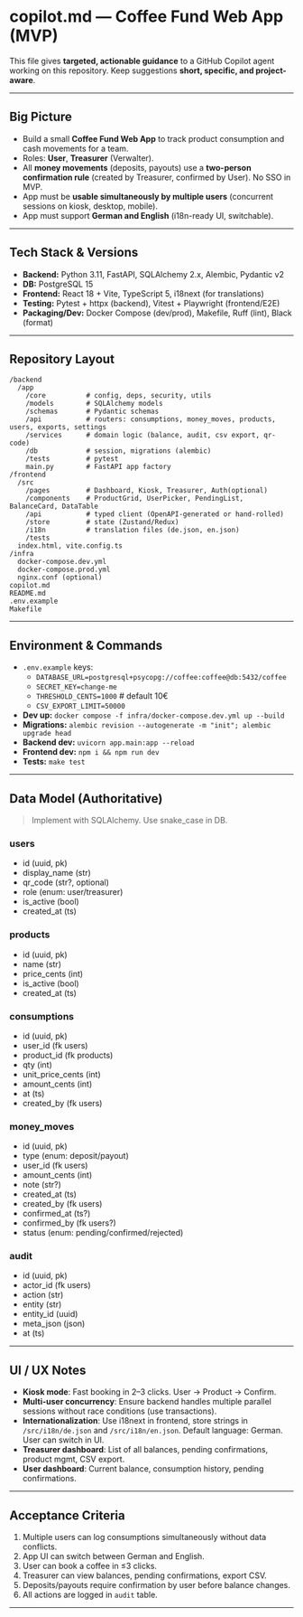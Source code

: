# copilot.md — Coffee Fund Web App (MVP)

This file gives **targeted, actionable guidance** to a GitHub Copilot agent working on this repository. Keep suggestions **short, specific, and project-aware**.

---

## Big Picture
- Build a small **Coffee Fund Web App** to track product consumption and cash movements for a team.
- Roles: **User**, **Treasurer** (Verwalter).
- All **money movements** (deposits, payouts) use a **two-person confirmation rule** (created by Treasurer, confirmed by User). No SSO in MVP.
- App must be **usable simultaneously by multiple users** (concurrent sessions on kiosk, desktop, mobile).
- App must support **German and English** (i18n-ready UI, switchable).

---

## Tech Stack & Versions
- **Backend:** Python 3.11, FastAPI, SQLAlchemy 2.x, Alembic, Pydantic v2
- **DB:** PostgreSQL 15
- **Frontend:** React 18 + Vite, TypeScript 5, i18next (for translations)
- **Testing:** Pytest + httpx (backend), Vitest + Playwright (frontend/E2E)
- **Packaging/Dev:** Docker Compose (dev/prod), Makefile, Ruff (lint), Black (format)

---

## Repository Layout
```
/backend
  /app
    /core          # config, deps, security, utils
    /models        # SQLAlchemy models
    /schemas       # Pydantic schemas
    /api           # routers: consumptions, money_moves, products, users, exports, settings
    /services      # domain logic (balance, audit, csv export, qr-code)
    /db            # session, migrations (alembic)
    /tests         # pytest
    main.py        # FastAPI app factory
/frontend
  /src
    /pages         # Dashboard, Kiosk, Treasurer, Auth(optional)
    /components    # ProductGrid, UserPicker, PendingList, BalanceCard, DataTable
    /api           # typed client (OpenAPI-generated or hand-rolled)
    /store         # state (Zustand/Redux)
    /i18n          # translation files (de.json, en.json)
    /tests
  index.html, vite.config.ts
/infra
  docker-compose.dev.yml
  docker-compose.prod.yml
  nginx.conf (optional)
copilot.md
README.md
.env.example
Makefile
```

---

## Environment & Commands
- `.env.example` keys:
  - `DATABASE_URL=postgresql+psycopg://coffee:coffee@db:5432/coffee`
  - `SECRET_KEY=change-me`
  - `THRESHOLD_CENTS=1000`  # default 10€
  - `CSV_EXPORT_LIMIT=50000`
- **Dev up:** `docker compose -f infra/docker-compose.dev.yml up --build`
- **Migrations:** `alembic revision --autogenerate -m "init"; alembic upgrade head`
- **Backend dev:** `uvicorn app.main:app --reload`
- **Frontend dev:** `npm i && npm run dev`
- **Tests:** `make test`

---

## Data Model (Authoritative)
> Implement with SQLAlchemy. Use snake_case in DB.

### users
- id (uuid, pk)
- display_name (str)
- qr_code (str?, optional)
- role (enum: user/treasurer)
- is_active (bool)
- created_at (ts)

### products
- id (uuid, pk)
- name (str)
- price_cents (int)
- is_active (bool)
- created_at (ts)

### consumptions
- id (uuid, pk)
- user_id (fk users)
- product_id (fk products)
- qty (int)
- unit_price_cents (int)
- amount_cents (int)
- at (ts)
- created_by (fk users)

### money_moves
- id (uuid, pk)
- type (enum: deposit/payout)
- user_id (fk users)
- amount_cents (int)
- note (str?)
- created_at (ts)
- created_by (fk users)
- confirmed_at (ts?)
- confirmed_by (fk users?)
- status (enum: pending/confirmed/rejected)

### audit
- id (uuid, pk)
- actor_id (fk users)
- action (str)
- entity (str)
- entity_id (uuid)
- meta_json (json)
- at (ts)

---

## UI / UX Notes
- **Kiosk mode**: Fast booking in 2–3 clicks. User → Product → Confirm.
- **Multi-user concurrency**: Ensure backend handles multiple parallel sessions without race conditions (use transactions).  
- **Internationalization**: Use i18next in frontend, store strings in `/src/i18n/de.json` and `/src/i18n/en.json`. Default language: German. User can switch in UI.  
- **Treasurer dashboard**: List of all balances, pending confirmations, product mgmt, CSV export.  
- **User dashboard**: Current balance, consumption history, pending confirmations.  

---

## Acceptance Criteria
1. Multiple users can log consumptions simultaneously without data conflicts.  
2. App UI can switch between German and English.  
3. User can book a coffee in ≤3 clicks.  
4. Treasurer can view balances, pending confirmations, export CSV.  
5. Deposits/payouts require confirmation by user before balance changes.  
6. All actions are logged in `audit` table.  

---
